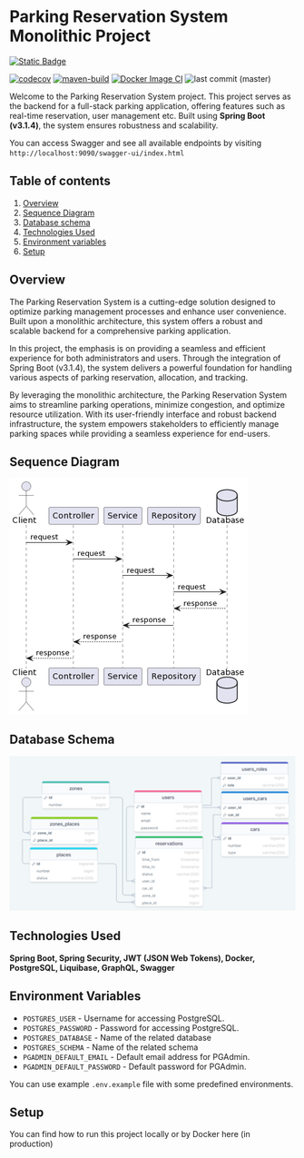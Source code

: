 # Parking Reservation System Monolithic Project

[![Static Badge](https://img.shields.io/badge/check_it-check_it?style=for-the-badge&logo=railway&label=deployed%20in%20Railway&color=red)](https://parkmeclient-production.up.railway.app)

[![codecov](https://codecov.io/gh/OlegRyazancev/ParkME_Server/graph/badge.svg?token=VKDE6V1J7Q)](https://codecov.io/gh/OlegRyazancev/ParkME_Server)
[![maven-build](https://github.com/OlegRyazancev/ParkME_Server/actions/workflows/maven-build.yml/badge.svg?branch=master)](https://github.com/OlegRyazancev/ParkME_Server/actions/workflows/maven-build.yml)
[![Docker Image CI](https://github.com/OlegRyazancev/ParkME_Server/actions/workflows/docker.yml/badge.svg)](https://github.com/OlegRyazancev/ParkME_Server/actions/workflows/docker.yml)
![last commit (master)](https://img.shields.io/github/last-commit/OlegRyazancev/ParkME_Server/master)

Welcome to the Parking Reservation System project. This project serves as the
backend for a full-stack
parking application, offering features such as real-time reservation, user
management etc. Built using **Spring Boot (v3.1.4)**, the system
ensures robustness and scalability.

You can access Swagger and see all available endpoints by
visiting `http://localhost:9090/swagger-ui/index.html`

## Table of contents

1. [Overview](#overview)
2. [Sequence Diagram](#sequence-diagram)
3. [Database schema](#database-schema)
4. [Technologies Used](#technologies-used)
5. [Environment variables](#environment-variables)
6. [Setup](#setup)

## Overview

The Parking Reservation System is a cutting-edge solution designed to optimize
parking management processes and enhance user convenience. Built upon a
monolithic architecture, this system offers a robust and scalable backend for a
comprehensive parking application.

In this project, the emphasis is on providing a seamless and efficient
experience for both administrators and users. Through the integration of Spring
Boot (v3.1.4), the system delivers a powerful foundation for handling various
aspects of parking reservation, allocation, and tracking.

By leveraging the monolithic architecture, the Parking Reservation System aims
to streamline parking operations, minimize congestion, and optimize resource
utilization. With its user-friendly interface and robust backend infrastructure,
the system empowers stakeholders to efficiently manage parking spaces while
providing a seamless experience for end-users.

## Sequence Diagram

![Sequence Diagram](/docs/sequence_diagram.png)

## Database Schema

![Database Schema](docs/db_schema.png)

## Technologies Used

**Spring Boot, Spring Security, JWT (JSON Web Tokens), Docker, PostgreSQL, Liquibase, GraphQL, Swagger**

## Environment Variables

- `POSTGRES_USER` - Username for accessing PostgreSQL.
- `POSTGRES_PASSWORD` - Password for accessing PostgreSQL.
- `POSTGRES_DATABASE` - Name of the related database
- `POSTGRES_SCHEMA` - Name of the related schema
- `PGADMIN_DEFAULT_EMAIL` - Default email address for PGAdmin.
- `PGADMIN_DEFAULT_PASSWORD` - Default password for PGAdmin.

You can use example `.env.example` file with some predefined environments.

## Setup

You can find how to run this project locally or by Docker here (in production)
